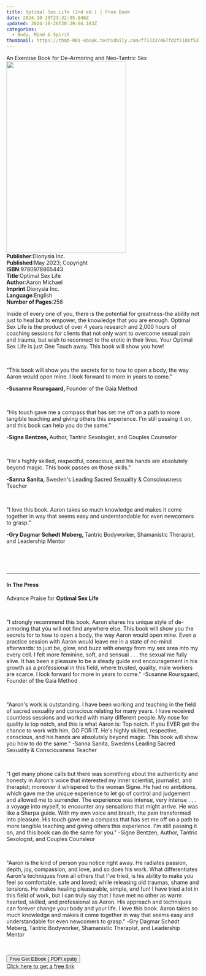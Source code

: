 ```yaml
---
title: Optimal Sex Life (2nd ed.) | Free Book
date: 2024-10-19T23:32:35.846Z
updated: 2024-10-26T20:39:04.183Z
categories:
  - Body, Mind & Spirit
thumbnail: https://thmb-001-ebook.techidaily.com/f713337467fd2f1180f531d5486dbd12a500b9dcd25ad87713777a2486e6480f.jpg
---
```

<main id="book-container">
  <div class="flex flex-col">
    <div class="book-brief flex-1 py-6 px-4 sm:p-6 md:py-10 md:px-8">
      <!-- brief-->
      <div class="book-brief-main">
        An Exercise Book for De-Armoring and Neo-Tantric Sex
      </div>
    </div>
    <div
      class="book-meta-info flex-1 grid gap-4 col-start-1 col-end-3 row-start-1 sm:mb-6 sm:grid-cols-4 lg:gap-6 lg:col-start-2 lg:row-end-6 lg:row-span-6 lg:mb-0"
    >
      <div
        class="book-meta-info-left place-content-center mt-4 p-4 text-sm leading-6 col-start-2 col-span-2 dark:text-slate-400"
      >
        <img
          class="w-full h-500 object-cover rounded-lg sm:h-255 sm:col-span-2 lg:col-span-full"
          src="https://img-001-ebook.techidaily.com/2f5ebe7fb6efccc6af228f4caeb066a16b5a325f6a1d21083b506ecc4ed7bfa3.jpg"
          alt=""
          width="312"
          height="500"
        />
      </div>
      <div
        class="book-meta-info-right mt-2 col-start-1 row-start-2 col-span-3 self-center"
      >
        <!-- meta data  -->
        <div class="flex flex-col px-4 md:px-8">
          <div class="flex-1">
            <strong>Publisher</strong>:<span class="px-2">Dionysia Inc.</span>
          </div>
          <div class="flex-1">
            <strong>Published</strong>:<span class="px-2"
              >May 2023; Copyright</span
            >
          </div>
          <div class="flex-1">
            <strong>ISBN</strong>:<span class="px-2">9780978865443</span>
          </div>
          <div class="flex-1">
            <strong>Title</strong>:<span class="px-2">Optimal Sex Life</span>
          </div>
          <div class="flex-1">
            <strong>Author</strong>:<span class="px-2">Aaron Michael</span>
          </div>
          <div class="flex-1">
            <strong>Imprint</strong>:<span class="px-2">Dionysia Inc.</span>
          </div>
          <div class="flex-1">
            <strong>Language</strong>:<span class="px-2">English</span>
          </div>
          <div class="flex-1">
            <strong>Number of Pages</strong>:<span class="px-2">258</span>
          </div>
        </div>
      </div>
    </div>
    <div class="book-description flex-1 py-6 px-4 sm:p-6 md:py-10 md:px-8">
      <div class="book-description-main">
        <div accordion-content="" id="description">
          <p>
            Inside of every one of you, there is the potential for greatness-the
            ability not just to heal but to empower, the knowledge that you are
            enough. Optimal Sex Life is the product of over 4 years research and
            2,000 hours of coaching sessions for clients that not only want to
            overcome sexual pain and trauma, but wish to reconnect to the erotic
            in their lives. Your Optimal Sex Life is just One Touch away. This
            book will show you how!
          </p>
          <p><br /></p>
          <p>
            "This book will show you the secrets for to how to open a body, the
            way Aaron would open mine. I look forward to more in years to
            come."&nbsp;
          </p>
          <p>
            <strong>-Susanne Roursgaard, </strong>Founder of the Gaia Method
          </p>
          <p><br /></p>
          <p>
            "His touch gave me a compass that has set me off on a path to more
            tangible teaching and giving others this experience. I'm still
            passing it on, and this book can help you do the same."&nbsp;
          </p>
          <p>
            <strong>-Signe Bentzen, </strong>Author, Tantric Sexologist, and
            Couples Counselor
          </p>
          <p><br /></p>
          <p>
            "He's highly skilled, respectful, conscious, and his hands are
            absolutely beyond magic. This book passes on those skills."&nbsp;
          </p>
          <p>
            <strong>-Sanna Sanita, </strong>Sweden's Leading Sacred Sexuality
            &amp; Consciousness Teacher
          </p>
          <p><br /></p>
          <p>
            "I love this book. Aaron takes so much knowledge and makes it come
            together in way that seems easy and understandable for even
            newcomers to grasp."&nbsp;
          </p>
          <p>
            <strong>-Gry Dagmar Schødt Møberg, </strong>Tantric Bodyworker,
            Shamanistic Therapist, and Leadership Mentor
          </p>
          <p><br /></p>
          <p><br /></p>
        </div>
        <div class="accordion-fader"></div>
      </div>
    </div>
    <div class="book-excerpts flex-1 py-6 px-4 sm:p-6 md:py-10 md:px-8">
      <!-- excerpts-->
      <div class="book-excerpts-main">
        <hr />
        <h4 class="placeholder placeholder-heading">
          <span>In The Press</span>
        </h4>
        <p></p>
        <p>Advance Praise for&nbsp;<strong>Optimal Sex Life</strong></p>
        <p><br /></p>
        <p>
          "I strongly recommend this book. Aaron shares his unique style of
          de-armoring that you will not find anywhere else. This book will show
          you the secrets for to how to open a body, the way Aaron would open
          mine. Even a practice session with Aaron would leave me in a state of
          no-mind afterwards: to just be, glow, and buzz with energy from my sex
          area into my every cell. I felt more feminine, soft, and sensual . . .
          the sexual me fully alive. It has been a pleasure to be a steady guide
          and encouragement in his growth as a professional in this field, where
          trusted, quality, male workers are scarce. I look forward for more in
          years to come." -Susanne Roursgaard, Founder of the Gaia Method
        </p>
        <p><br /></p>
        <p>
          "Aaron's work is outstanding. I have been working and teaching in the
          field of sacred sexuality and conscious relating for many years. I
          have received countless sessions and worked with many different
          people. My nose for quality is top notch, and this is what Aaron is:
          Top notch. If you EVER get the chance to work with him, GO FOR IT.
          He's highly skilled, respective, conscious, and his hands are
          absolutely beyond magic. This book will show you how to do the same."
          -Sanna Sanita, Swedens Leading Sacred Sexuality &amp; Consciousness
          Teacher
        </p>
        <p><br /></p>
        <p>
          "I get many phone calls but there was something about the authenticity
          and honesty in Aaron's voice that interested my inner scientist,
          journalist, and therapist; moreover it whispered to the woman Signe.
          He had no ambitions, which gave me the unique experience to let go of
          control and judgement and allowed me to surrender. The experience was
          intense, very intense . . . a voyage into myself, to encounter any
          sensations that might arrive. He was like a Sherpa guide. With my own
          voice and breath, the pain transformed into pleasure. His touch gave
          me a compass that has set me off on a path to more tangible teaching
          and giving others this experience. I'm still passing it on, and this
          book can do the same for you." -Signe Bentzen, Author, Tantric
          Sexologist, and Couples Counsleor
        </p>
        <p><br /></p>
        <p>
          "Aaron is the kind of person you notice right away. He radiates
          passion, depth, joy, compassion, and love, and so does his work. What
          differentiates Aaron's techniques from all others that I've tried, is
          his ability to make you feel so comfortable, safe and loved; while
          releasing old traumas, shame and tensions. He makes healing
          pleasurable, simple, and fun! I have tried a lot in this field of
          work, but I can truly say that I have met no other as warm hearted,
          skilled, and professional as Aaron. His approach and techniques can
          forever change your body and your life. I love this book. Aaron takes
          so much knowledge and makes it come together in way that seems easy
          and understandable for even newcomers to grasp." -Gry Dagmar Schødt
          Møberg, Tantric Bodyworker, Shamanistic Therapist, and Leadership
          Mentor
        </p>
        <p><br /></p>
        <p></p>
      </div>
    </div>
    <div
      class="book-about-author flex-1 py-6 px-4 sm:p-6 md:py-10 md:px-8"
    ></div>
    <div class="book-free-get flex-1 py-6 px-4 sm:p-6 md:py-10 md:px-8">
      <button
        id="btn-free-get"
        class="bg-blue-500 hover:bg-blue-700 text-white font-bold py-2 px-4 rounded"
      >
        Free Get EBook (.PDF/.epub)
      </button>
      <div id="countdown-display" class="px-2 text-lg mt-2"></div>
      <a
        id="free-link"
        class="hidden bg-blue-500 hover:bg-blue-700 text-white font-bold py-2 px-4 rounded"
        href="https://www.ebooks.com/en-us/book/210917822/optimal-sex-life/aaron-michael/"
        target="_blank"
        >Click here to get a free link</a
      >
    </div>
    <script>
      let countdownTime = 0;
      let countdownInterval = null;
      document
        .getElementById('btn-free-get')
        .addEventListener('click', startCountdown);
      function startCountdown() {
        countdownTime = new Date().getTime() + 60000 * 3;
        countdownInterval = setInterval(updateCountdown, 1000);
        document.getElementById('btn-free-get').disabled = true;
        document
          .getElementById('btn-free-get')
          .classList.add('bg-gray-500', 'cursor-not-allowed');
      }
      function updateCountdown() {
        let currentTime = new Date().getTime();
        let timeLeft = countdownTime - currentTime;
        let secondsLeft = Math.floor(timeLeft / 1000);
        document.getElementById('countdown-display').innerHTML =
          `Remaining time: ${secondsLeft} seconds.`;
        if (secondsLeft <= 0) {
          clearInterval(countdownInterval);
          document.getElementById('btn-free-get').classList.add('hidden');
          document.getElementById('free-link').classList.remove('hidden');
          document.getElementById('countdown-display').innerHTML = '';
        }
      }
    </script>
  </div>
</main>

<ins class="adsbygoogle"
      style="display:block"
      data-ad-client="ca-pub-7571918770474297"
      data-ad-slot="8358498916"
      data-ad-format="auto"
      data-full-width-responsive="true"></ins>
    